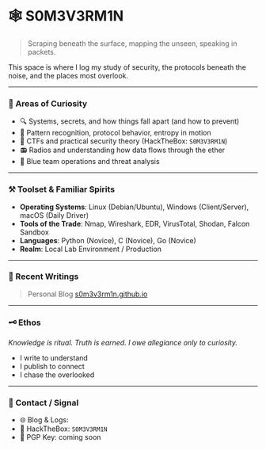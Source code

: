 # 🕸️ S0M3V3RM1N
 
> Scraping beneath the surface, mapping the unseen, speaking in packets.

This space is where I log my study of security, the protocols beneath the noise, and the places most overlook.

---

### 🧭 Areas of Curiosity
- 🔍 Systems, secrets, and how things fall apart (and how to prevent)
- 🧠 Pattern recognition, protocol behavior, entropy in motion
- 🧰 CTFs and practical security theory (HackTheBox: `S0M3V3RM1N`)
- 📻 Radios and understanding how data flows through the ether
- 🔵 Blue team operations and threat analysis

---

### ⚒️ Toolset & Familiar Spirits
- **Operating Systems**: Linux (Debian/Ubuntu), Windows (Client/Server), macOS (Daily Driver)
- **Tools of the Trade**: Nmap, Wireshark, EDR, VirusTotal, Shodan, Falcon Sandbox
- **Languages**: Python (Novice), C (Novice), Go (Novice)
- **Realm**: Local Lab Environment / Production

---

### 📖 Recent Writings
> Personal Blog [s0m3v3rm1n.github.io](https://s0m3v3rm1n.github.io)

---

### 🗝️ Ethos
*Knowledge is ritual. Truth is earned. I owe allegiance only to curiosity.*

- I write to understand
- I publish to connect
- I chase the overlooked

---

### 🧷 Contact / Signal
- 🌐 Blog & Logs: 
- 🧠 HackTheBox: `S0M3V3RM1N`
- 🔐 PGP Key: coming soon

